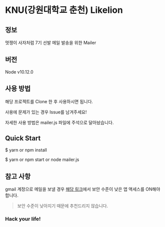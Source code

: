 # KNU(강원대학교 춘천) Likelion

## 정보

멋쟁이 사자처럼 7기 선발 메일 발송을 위한 Mailer

## 버전

Node v10.12.0

## 사용 방법

해당 프로젝트를 Clone 한 후 사용하시면 됩니다.

사용에 문제가 있는 경우 Issue를 남겨주세요!

자세한 사용 방법은 mailer.js 파일에 주석으로 달아놨습니다.

## Quick Start

\$ yarn or npm install

\$ yarn or npm start or node mailer.js

## 참고 사항

gmail 계정으로 메일을 보낼 경우 [해당 링크](https://myaccount.google.com/lesssecureapps)에서 보안 수준이 낮은 앱 액세스를 ON해야 합니다.

> 보안 수준이 낮아지기 때문에 추천드리지 않습니다.

### Hack your life!
